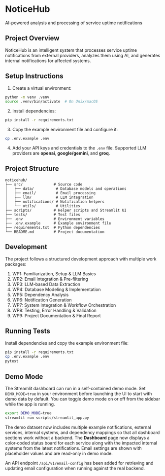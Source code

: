 # NoticeHub

AI-powered analysis and processing of service uptime notifications

## Project Overview

NoticeHub is an intelligent system that processes service uptime notifications from external providers, analyzes them using AI, and generates internal notifications for affected systems.

## Setup Instructions

1. Create a virtual environment:
```bash
python -m venv .venv
source .venv/bin/activate  # On Unix/macOS
```

2. Install dependencies:
```bash
pip install -r requirements.txt
```

3. Copy the example environment file and configure it:
```bash
cp .env.example .env
```

4. Add your API keys and credentials to the `.env` file. Supported LLM providers are **openai**, **google/gemini**, and **groq**.

## Project Structure

```
noticehub/
├── src/              # Source code
│   ├── data/          # Database models and operations
│   ├── email/         # Email processing
│   ├── llm/           # LLM integration
│   ├── notifications/ # Notification helpers
│   └── utils/         # Utilities
├── scripts/          # Helper scripts and Streamlit UI
├── tests/            # Test files
├── .env              # Environment variables
├── .env.example      # Example environment file
├── requirements.txt  # Python dependencies
└── README.md         # Project documentation
```

## Development

The project follows a structured development approach with multiple work packages:

1. WP1: Familiarization, Setup & LLM Basics
2. WP2: Email Integration & Pre-filtering
3. WP3: LLM-based Data Extraction
4. WP4: Database Modeling & Implementation
5. WP5: Dependency Analysis
6. WP6: Notification Generation
7. WP7: System Integration & Workflow Orchestration
8. WP8: Testing, Error Handling & Validation
9. WP9: Project Documentation & Final Report

## Running Tests

Install dependencies and copy the example environment file:

```bash
pip install -r requirements.txt
cp .env.example .env
pytest
```

## Demo Mode

The Streamlit dashboard can run in a self-contained demo mode. Set `DEMO_MODE=true`
in your environment before launching the UI to start with demo data by default.
You can toggle demo mode on or off from the sidebar while the app is running.

```bash
export DEMO_MODE=true
streamlit run scripts/streamlit_app.py
```

The demo dataset now includes multiple example notifications, external services,
internal systems, and dependency mappings so that all dashboard sections work
without a backend. The **Dashboard** page now displays a color‑coded status
board for each service along with the impacted internal systems from the latest
notifications. Email settings are shown with placeholder values and are
read-only in demo mode.

An API endpoint `/api/v1/email-config` has been added for retrieving and
updating email configuration when running against the real backend.
